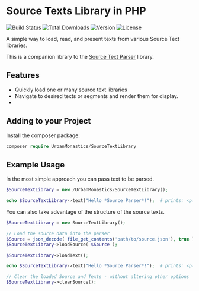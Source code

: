# Source Texts Library in PHP
[![Build Status](https://api.travis-ci.com/UrbanMonastics/Source-Text-Library.svg)](https://app.travis-ci.com/github/UrbanMonastics/Source-Text-Library)
[![Total Downloads](https://poser.pugx.org/urbanmonastics/sourcetextlibrary/d/total.svg)](https://packagist.org/packages/urbanmonastics/sourcetextlibrary)
[![Version](https://poser.pugx.org/urbanmonastics/sourcetextlibrary/v/stable.svg)](https://packagist.org/packages/urbanmonastics/sourcetextlibrary)
[![License](https://poser.pugx.org/urbanmonastics/sourcetextlibrary/license.svg)](https://packagist.org/packages/urbanmonastics/sourcetextlibrary)

A simple way to load, read, and present texts from various Source Text libraries.

This is a companion library to the [Source Text Parser](https://github.com/UrbanMonastics/Source-Text-Parser) library.


## Features

*   Quickly load one or many source text libraries  
*   Navigate to desired texts or segments and render them for display.  
*   




## Adding to your Project  
  
Install the composer package:  

```php
composer require UrbanMonastics/SourceTextLibrary
```

  
## Example Usage  
In the most simple approach you can pass text to be parsed.  

```php
$SourceTextLibrary = new /UrbanMonastics/SourceTextLibrary();

echo $SourceTextLibrary->text("Hello *Source Parser*!");  # prints: <p>Hello <em>Source Parser</em>!</p>
```

You can also take advantage of the structure of the source texts.

```php
$SourceTextLibrary = new SourceTextLibrary();

// Load the source data into the parser
$Source = json_decode( file_get_contents('path/to/source.json'), true );
$SourceTextLibrary->loadSource( $Source );

$SourceTextLibrary->loadText();

echo $SourceTextLibrary->text("Hello *Source Parser*!");  # prints: <p>Hello <em>Source Parser</em>!</p>

// Clear the loaded Source and Texts - without altering other options
$SourceTextLibrary->clearSource();
```
